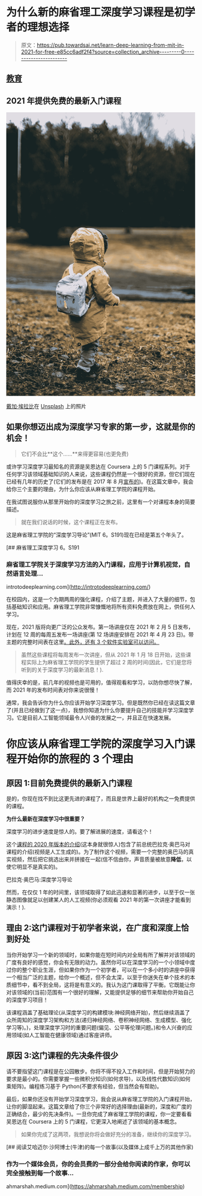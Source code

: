 # 为什么新的麻省理工深度学习课程是初学者的理想选择

> 原文：<https://pub.towardsai.net/learn-deep-learning-from-mit-in-2021-for-free-e85cc6adf2f4?source=collection_archive---------0----------------------->

## [教育](https://towardsai.net/p/category/education)

## 2021 年提供免费的最新入门课程

![](img/6c8a9d7c3f2480f48c536731e89c9568.png)

[戴加·埃拉比](https://unsplash.com/@daiga_ellaby?utm_source=unsplash&utm_medium=referral&utm_content=creditCopyText)在 [Unsplash](https://unsplash.com/s/photos/child-learning?utm_source=unsplash&utm_medium=referral&utm_content=creditCopyText) 上的照片

## 如果你想迈出成为深度学习专家的第一步，这就是你的机会！

> 它们不会比**这个……**来得更容易(也更免费)

或许学习深度学习最知名的资源是吴恩达在 Coursera 上的 5 门课程系列。对于任何学习该领域基础知识的人来说，这些课程仍然是一个很好的资源，但它们现在已经有几年的历史了(它们的发布是在 2017 年 8 月[宣布的](https://blog.coursera.org/andrew-ng-announcing-new-deep-learning-specialization-coursera/))。在这篇文章中，我会给你三个主要的理由，为什么你应该从麻省理工学院的课程开始。

在我试图说服你从那里开始你的深度学习之旅之前，这里有一个对课程本身的简要描述。

> 就在我们说话的时候，这个课程正在发布。

这是麻省理工学院的“深度学习导论”(MIT 6。S191)现在已经是第五个年头了。

[](http://introtodeeplearning.com/) [## 麻省理工深度学习 6。S191

### 麻省理工学院关于深度学习方法的入门课程，应用于计算机视觉，自然语言处理…

introtodeeplearning.com](http://introtodeeplearning.com/) 

在校园内，这是一个为期两周的强化课程，介绍了主题，并进入了大量的细节，包括基础知识和应用。麻省理工学院非常慷慨地将所有资料免费放在网上，供任何人学习。

现在，2021 版将向更广泛的公众发布。第一场讲座仅在 2021 年 2 月 5 日发布，计划在 12 周的每周五发布一场讲座(第 12 场讲座安排在 2021 年 4 月 23 日)。带主题的完整时间表在这里[。此外，还有 3 个软件实验室可以访问。](http://introtodeeplearning.com/)

> 虽然这些课程将每周发布一次讲座，但从 2021 年 1 月 18 日开始，这些课程实际上为麻省理工学院的学生提供了超过 2 周的时间(因此，它们是您将听到的关于深度学习的最新消息！).

值得庆幸的是，前几年的视频也是可用的，值得观看和学习，以防你想尽快了解，而 2021 年的发布时间表对你来说很慢！

通常，我会告诉你为什么你应该开始学习深度学习。但是既然你已经在读这篇文章了(并且已经做到了这一点)，我想你知道为什么你要提升自己的技能并学习深度学习。它是目前人工智能领域最令人兴奋的发展之一，并且正在快速发展。

# 你应该从麻省理工学院的深度学习入门课程开始你的旅程的 3 个理由

## 原因 1:目前免费提供的最新入门课程

是的，你现在找不到比这更先进的课程了，而且是世界上最好的机构之一免费提供的课程。

**为什么最新在深度学习中很重要？**

深度学习的进步速度是惊人的。要了解进展的速度，请看这个！

这个[课程的 2020 年版本的介绍](https://www.youtube.com/watch?v=l82PxsKHxYc)(这本身就很惊人)包含了前总统巴拉克·奥巴马对课程的介绍(视频是人工生成的)。为了制作这个视频，需要一个完整的奥巴马的真实视频，然后把它挑选出来并拼接在一起(信不信由你，声音质量被故意**降低**，以使它明显不是真实的)。

巴拉克·奥巴马:深度学习导论

然而，在仅仅 1 年的时间里，该领域取得了如此迅速和显著的进步，以至于仅一张静态图像就足以创建某人的人工视频(你必须观看 2021 年的第一次讲座才能看到演示！).

## 理由 2:这门课程对于初学者来说，在广度和深度上恰到好处

当你开始学习一个新的领域时，如果你能在短时间内对全局有所了解并对该领域的广度有良好的感觉，你会有无限的动力。虽然你可以在深度学习的一个小领域中度过你的整个职业生涯，但如果你作为一个初学者，可以在一个多小时的讲座中获得一个相当广泛的主题，给你一个概述，但不会太深，以至于你迷失在单个技术的本质细节中，看不到全局，这将是有意义的。我认为这门课取得了平衡。它既能让你对该领域的(当前)范围有一个很好的理解，又能提供足够的细节来帮助你开始自己的深度学习项目！

该课程涵盖了基础理论(从深度学习的构建模块:神经网络开始)，然后继续涵盖了众所周知的深度学习架构和方法(递归神经网络、卷积神经网络、生成模型、强化学习等)。)，处理深度学习时的重要问题(偏见、公平等伦理问题。)和令人兴奋的应用领域(如人工智能在健康领域)通过客座讲师。

## 原因 3:这门课程的先决条件很少

请不要指望这门课程是在公园散步。你将不得不投入工作和时间，但是开始努力的要求是最小的。你需要掌握一些微积分知识(如何求导)，以及线性代数知识(如何乘矩阵)。编程练习基于 Python(不要求有经验，但当然会有帮助)。

最后，如果你还没有开始学习深度学习，我会说从麻省理工学院的入门课程开始，让你的脚湿起来。这篇文章给了你三个非常好的选择理由(最新的，深度和广度的正确结合，最少的先决条件)。一旦你完成了麻省理工学院的课程，你一定要看看吴恩达在 Coursera 上的 5 门课程，它更深入地阐述了该领域的基本概念。

> 如果你完成了这两项，我想说你将会做好充分的准备，继续你的深度学习。

[](https://ahmarshah.medium.com/membership) [## 阅读艾哈迈尔·沙阿博士(牛津)的每一个故事(以及媒体上成千上万的其他作家)

### 作为一个媒体会员，你的会员费的一部分会给你阅读的作家，你可以完全接触到每一个故事…

ahmarshah.medium.com](https://ahmarshah.medium.com/membership)